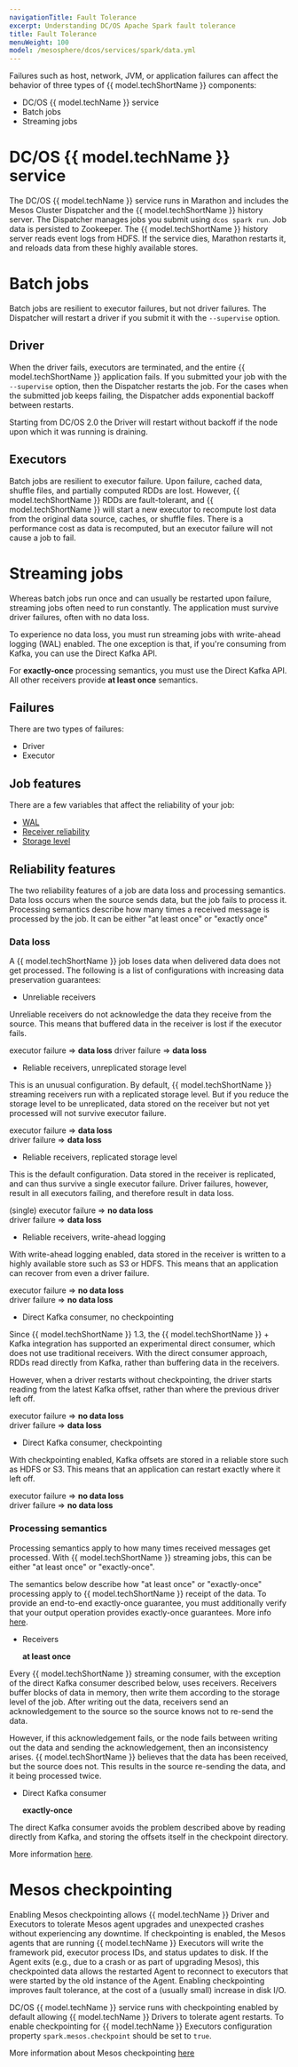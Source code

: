```yaml
---
navigationTitle: Fault Tolerance
excerpt: Understanding DC/OS Apache Spark fault tolerance
title: Fault Tolerance
menuWeight: 100
model: /mesosphere/dcos/services/spark/data.yml
---
```


Failures such as host, network, JVM, or application failures can affect the behavior of three types of {{ model.techShortName }} components:

- DC/OS {{ model.techName }} service
- Batch jobs
- Streaming jobs

# DC/OS {{ model.techName }} service

The DC/OS {{ model.techName }} service runs in Marathon and includes the Mesos Cluster Dispatcher and the {{ model.techShortName }} history server.  The Dispatcher manages jobs you submit using `dcos spark run`.  Job data is persisted to Zookeeper. The {{ model.techShortName }} history server reads event logs from HDFS. If the service dies, Marathon restarts it, and reloads data from these highly available stores.

# Batch jobs

Batch jobs are resilient to executor failures, but not driver failures. The Dispatcher will restart a driver if you submit it with the `--supervise` option.

## Driver

When the driver fails, executors are terminated, and the entire {{ model.techShortName }} application fails.  If you submitted your job with the `--supervise` option, then the Dispatcher restarts the job. For the cases when the submitted job keeps failing, the Dispatcher adds exponential backoff between restarts. 

Starting from DC/OS 2.0 the Driver will restart without backoff if the node upon which it was running is draining.

## Executors

Batch jobs are resilient to executor failure.  Upon failure, cached data, shuffle files, and partially computed RDDs are lost.  However, {{ model.techShortName }} RDDs are fault-tolerant, and {{ model.techShortName }} will start a new executor to recompute lost data from the original data source, caches, or shuffle files.  There is a performance cost as data is recomputed, but an executor failure will not cause a job to fail.

# Streaming jobs

Whereas batch jobs run once and can usually be restarted upon failure, streaming jobs often need to run constantly.  The application must survive driver failures, often with no data loss.

To experience no data loss, you must run streaming jobs with write-ahead logging (WAL) enabled. The one exception is that, if you're consuming from Kafka, you can use the Direct Kafka API.

For **exactly-once** processing semantics, you must use the Direct Kafka API.  All other receivers provide **at least once** semantics.

## Failures

There are two types of failures:

- Driver
- Executor

## Job features

There are a few variables that affect the reliability of your job:

- [WAL][1]
- [Receiver reliability][2]
- [Storage level][3]

## Reliability features

The two reliability features of a job are data loss and processing semantics.  Data loss occurs when the source sends data, but the job fails to process it.  Processing semantics describe how many times a received message is processed by the job.  It can be either "at least once" or "exactly once"

### Data loss

A {{ model.techShortName }} job loses data when delivered data does not get processed. The following is a list of configurations with increasing data preservation guarantees:

- Unreliable receivers

Unreliable receivers do not acknowledge the data they receive from the source. This means that buffered data in the receiver is lost if the executor fails.

executor failure => **data loss** driver failure => **data loss**

- Reliable receivers, unreplicated storage level

This is an unusual configuration.  By default, {{ model.techShortName }} streaming receivers run with a replicated storage level.  But if you reduce the storage level to be unreplicated, data stored on the receiver but not yet processed will not survive executor failure.

  executor failure => **data loss**  
  driver failure => **data loss**

- Reliable receivers, replicated storage level

This is the default configuration.  Data stored in the receiver is replicated, and can thus survive a single executor failure.  Driver failures, however, result in all executors failing, and therefore result in data loss.

  (single) executor failure => **no data loss**  
  driver failure => **data loss**

- Reliable receivers, write-ahead logging

With write-ahead logging enabled, data stored in the receiver is written to a highly available store such as S3 or HDFS.  This means that an application can recover from even a driver failure.

  executor failure => **no data loss**  
  driver failure => **no data loss**

- Direct Kafka consumer, no checkpointing

Since {{ model.techShortName }} 1.3, the {{ model.techShortName }} + Kafka integration has supported an experimental direct consumer, which does not use traditional receivers.  With the direct consumer approach, RDDs read directly from Kafka, rather than buffering data in the receivers.

However, when a driver restarts without checkpointing, the driver starts reading from the latest Kafka offset, rather than where the previous driver left off.

  executor failure => **no data loss**  
  driver failure => **data loss**

- Direct Kafka consumer, checkpointing

With checkpointing enabled, Kafka offsets are stored in a reliable store such as HDFS or S3.  This means that an application can restart exactly where it left off.

  executor failure => **no data loss**  
  driver failure => **no data loss**

### Processing semantics

Processing semantics apply to how many times received messages get processed.  With {{ model.techShortName }} streaming jobs, this can be either "at least once" or "exactly-once".

The semantics below describe how "at least once" or "exactly-once" processing apply to {{ model.techShortName }} receipt of the data.  To provide an end-to-end exactly-once guarantee, you must additionally verify that your output operation provides exactly-once guarantees. More info [here][4].

- Receivers

  **at least once**

Every {{ model.techShortName }} streaming consumer, with the exception of the direct Kafka consumer described below, uses receivers.  Receivers buffer blocks of data in memory, then write them according to the storage level of the job.  After writing out the data, receivers send an acknowledgement to the source so the source knows not to re-send the data.

However, if this acknowledgement fails, or the node fails between writing out the data and sending the acknowledgement, then an inconsistency arises.  {{ model.techShortName }} believes that the data has been received, but the source does not.  This results in the source re-sending the data, and it being processed twice.

- Direct Kafka consumer

  **exactly-once**

The direct Kafka consumer avoids the problem described above by reading directly from Kafka, and storing the offsets itself in the checkpoint directory.

  More information [here][5].

# Mesos checkpointing

Enabling Mesos checkpointing allows {{ model.techName }} Driver and Executors to tolerate Mesos agent upgrades and unexpected crashes without experiencing any downtime. If checkpointing is enabled, the Mesos agents that are running {{ model.techName }} Executors will write the framework pid, executor process IDs, and status updates to disk. If the Agent exits (e.g., due to a crash or as part of upgrading Mesos), this checkpointed data allows the restarted Agent to reconnect to executors that were started by the old instance of the Agent. Enabling checkpointing improves fault tolerance, at the cost of a (usually small) increase in disk I/O.

DC/OS {{ model.techName }} service runs with checkpointing enabled by default allowing {{ model.techName }} Drivers to tolerate agent restarts. To enable checkpointing for {{ model.techName }} Executors configuration property `spark.mesos.checkpoint` should be set to `true`.

  More information about Mesos checkpointing [here][6]

[1]: https://spark.apache.org/docs/2.4.0/streaming-programming-guide.html#requirements
[2]: https://spark.apache.org/docs/2.4.0/streaming-programming-guide.html#with-receiver-based-sources
[3]: http://spark.apache.org/docs/2.4.0/rdd-programming-guide.html#which-storage-level-to-choose
[4]: http://spark.apache.org/docs/2.4.0/streaming-programming-guide.html#semantics-of-output-operations
[5]: https://databricks.com/blog/2015/03/30/improvements-to-kafka-integration-of-spark-streaming.html
[6]: http://mesos.apache.org/documentation/latest/agent-recovery/
